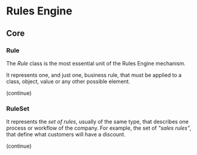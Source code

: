# Rules Engine

## Core

### Rule

The _Rule_ class is the most essential unit of the Rules Engine mechanism.

It represents one, and just one, business rule, that must be applied to a class, object, 
value or any other possible element.

(continue)

### RuleSet

It represents the _set of rules_, usually of the same type, that describes one process or workflow 
of the company. For example, the set of _"sales rules"_, that define what customers will have a discount.

(continue)